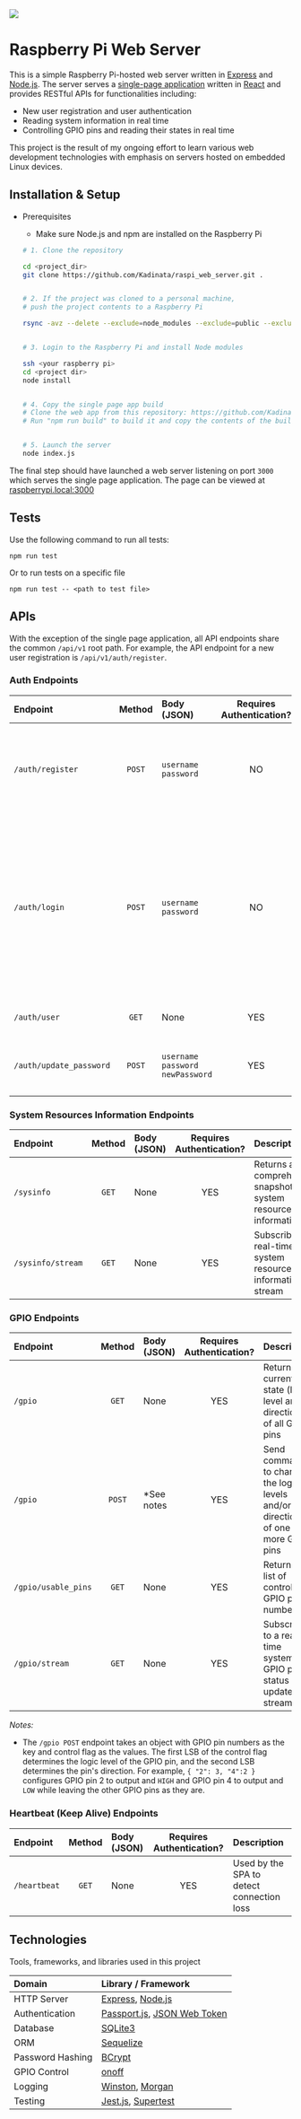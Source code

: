<img src="https://github.com/Kadinata/raspi_web_server/actions/workflows/node.js.yml/badge.svg"/>

# Raspberry Pi Web Server

This is a simple Raspberry Pi-hosted web server written in [Express](http://expressjs.com/) and [Node.js](http://nodejs.org/). The server serves a [single-page application](https://github.com/Kadinata/raspi_web_app) written in [React](https://react.dev/) and provides RESTful APIs for functionalities including:

* New user registration and user authentication
* Reading system information in real time
* Controlling GPIO pins and reading their states in real time

This project is the result of my ongoing effort to learn various web development technologies with emphasis on servers hosted on embedded Linux devices.

## Installation & Setup

* Prerequisites
  * Make sure Node.js and npm are installed on the Raspberry Pi

  ```bash
  # 1. Clone the repository

  cd <project_dir>
  git clone https://github.com/Kadinata/raspi_web_server.git .


  # 2. If the project was cloned to a personal machine,
  # push the project contents to a Raspberry Pi

  rsync -avz --delete --exclude=node_modules --exclude=public --exclude=db --exclude=*.sh --exclude=coverage --exclude=__tests__ --exclude=app_data --exclude=.git -e ssh . <your raspberry pi>:<project dir>


  # 3. Login to the Raspberry Pi and install Node modules

  ssh <your raspberry pi>
  cd <project dir>
  node install


  # 4. Copy the single page app build 
  # Clone the web app from this repository: https://github.com/Kadinata/raspi_web_app
  # Run "npm run build" to build it and copy the contents of the build directory into this repo's public directory

  
  # 5. Launch the server
  node index.js
  ```

The final step should have launched a web server listening on port `3000` which serves the single page application. The page can be viewed at [raspberrypi.local:3000](http://raspberrypi.local:3000/)

## Tests

Use the following command to run all tests:

```
npm run test
```

Or to run tests on a specific file

```
npm run test -- <path to test file>
```

## APIs

With the exception of the single page application, all API endpoints share the common `/api/v1` root path. For example, the API endpoint for a new user registration is `/api/v1/auth/register`.

### Auth Endpoints

Endpoint | Method | Body (JSON) | Requires Authentication? | Description
:--- | :---: | :--- | :---: | :---
`/auth/register` | `POST` | `username` <br/> `password` | NO | Create a new user with the provided username and password and stores it in the database.
`/auth/login` | `POST` | `username` <br/> `password` | NO | Authenticate a user with the provided username and password. <br/> If authentication is successfull, a JSON Web Token bearing the user information is returned in the response.
`/auth/user` | `GET` | None | YES | Returns the current user information.
`/auth/update_password` | `POST` | `username` <br/> `password` <br/> `newPassword` | YES | Update the user's current password to the new password.

### System Resources Information Endpoints

Endpoint | Method | Body (JSON) | Requires Authentication? | Description
:--- | :---: | :--- | :---: | :---
`/sysinfo` | `GET` | None | YES | Returns a comprehensive snapshot of system resources information
`/sysinfo/stream` | `GET` | None | YES | Subscribe to a real-time system resources information stream

### GPIO Endpoints

Endpoint | Method | Body (JSON) | Requires Authentication? | Description
:--- | :---: | :--- | :---: | :---
`/gpio` | `GET` | None | YES | Returns the current state (logic level and direction) of all GPIO pins
`/gpio` | `POST` | *See notes | YES | Send commands to change the logic levels and/or directions of one or more GPIO pins
`/gpio/usable_pins` | `GET` | None | YES | Returns a list of controllable GPIO pin numbers
`/gpio/stream` | `GET` | None | YES | Subscribe to a real-time system GPIO pins status update stream

*Notes:*

* The `/gpio POST` endpoint takes an object with GPIO pin numbers as the key and control flag as the values. The first LSB of the control flag determines the logic level of the GPIO pin, and the second LSB determines the pin's direction. For example, `{ "2": 3, "4":2 }` configures GPIO pin 2 to output and `HIGH` and GPIO pin 4 to output and `LOW` while leaving the other GPIO pins as they are.

### Heartbeat (Keep Alive) Endpoints

Endpoint | Method | Body (JSON) | Requires Authentication? | Description
:--- | :---: | :--- | :---: | :---
`/heartbeat` | `GET` | None | YES | Used by the SPA to detect connection loss

## Technologies

Tools, frameworks, and libraries used in this project

Domain | Library / Framework
:--- | :---
HTTP Server | [Express](http://expressjs.com/), [Node.js](http://nodejs.org/)
Authentication | [Passport.js](https://www.passportjs.org/), [JSON Web Token](https://www.npmjs.com/package/jsonwebtoken)
Database | [SQLite3](https://github.com/TryGhost/node-sqlite3)
ORM | [Sequelize](https://sequelize.org/)
Password Hashing | [BCrypt](https://github.com/kelektiv/node.bcrypt.js#readme)
GPIO Control | [onoff](https://github.com/fivdi/onoff)
Logging | [Winston](https://github.com/winstonjs/winston), [Morgan](https://github.com/expressjs/morgan)
Testing | [Jest.js](https://jestjs.io/), [Supertest](https://github.com/ladjs/supertest#readme)
